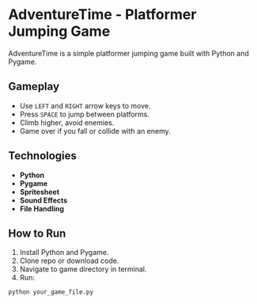 # AdventureTime - Platformer Jumping Game

AdventureTime is a simple platformer jumping game built with Python and Pygame.

## Gameplay

- Use `LEFT` and `RIGHT` arrow keys to move.
- Press `SPACE` to jump between platforms.
- Climb higher, avoid enemies.
- Game over if you fall or collide with an enemy.

## Technologies

- **Python**
- **Pygame**
- **Spritesheet**
- **Sound Effects**
- **File Handling**

## How to Run

1. Install Python and Pygame.
2. Clone repo or download code.
3. Navigate to game directory in terminal.
4. Run:

```bash
python your_game_file.py
